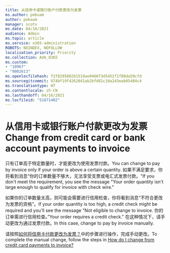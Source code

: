 ```yaml
---
title: 从信用卡或银行账户付款更改为发票
ms.author: pebuam
author: pebaum
manager: scotv
ms.date: 04/16/2021
audience: Admin
ms.topic: article
ms.service: o365-administration
ROBOTS: NOINDEX, NOFOLLOW
localization_priority: Priority
ms.collection: Adm_O365
ms.custom:
- "10967"
- "9002613"
ms.openlocfilehash: f2f829580281519ae9466f3d5452f1f80da59cfd
ms.sourcegitcommit: 974bf19f4262841ab2bfd81c10a243eab05484c4
ms.translationtype: HT
ms.contentlocale: zh-CN
ms.lasthandoff: 04/16/2021
ms.locfileid: "51871402"
---
```

# <a name="change-from-credit-card-or-bank-account-payments-to-invoice"></a><span data-ttu-id="ff356-102">从信用卡或银行账户付款更改为发票</span><span class="sxs-lookup"><span data-stu-id="ff356-102">Change from credit card or bank account payments to invoice</span></span>

<span data-ttu-id="ff356-103">只有订单高于特定数量时，才能更改为使用发票付款。</span><span class="sxs-lookup"><span data-stu-id="ff356-103">You can change to pay by invoice only if your order is above a certain quantity.</span></span> <span data-ttu-id="ff356-104">如果不满足要求，你将看到消息“你的订单数量不够大，无法享受支票或电汇式发票付款。"</span><span class="sxs-lookup"><span data-stu-id="ff356-104">If you don't meet the requirement, you see the message "Your order quantity isn't large enough to qualify for invoice with check wire."</span></span> 

<span data-ttu-id="ff356-105">如果你的订单数量太高，则可能会需要进行信用检查，你将看到消息“不符合更改为发票的资格”。</span><span class="sxs-lookup"><span data-stu-id="ff356-105">If your order quantity is too high, a credit check might be required and you'll see the message "Not eligible to change to invoice.</span></span> <span data-ttu-id="ff356-106">你的订单需进行信用检查。”</span><span class="sxs-lookup"><span data-stu-id="ff356-106">Your order requires a credit check."</span></span> <span data-ttu-id="ff356-107">在这种情况下，请手动更改为通过发票付款。</span><span class="sxs-lookup"><span data-stu-id="ff356-107">In this case, change to pay by invoice manually.</span></span> 

<span data-ttu-id="ff356-108">请按照[如何将信用卡付款更改为发票？](https://docs.microsoft.com/alchemyinsights/how-do-i-change-from-credit-card-payments-to-invoice)中的步骤进行操作，完成手动更改。</span><span class="sxs-lookup"><span data-stu-id="ff356-108">To complete the manual change, follow the steps in [How do I change from credit card payments to invoice?](https://docs.microsoft.com/alchemyinsights/how-do-i-change-from-credit-card-payments-to-invoice)</span></span>
